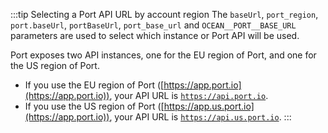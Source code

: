 :::tip Selecting a Port API URL by account region
The `baseUrl`, `port_region`, `port.baseUrl`, `portBaseUrl`, `port_base_url` and `OCEAN__PORT__BASE_URL` parameters are used to select which instance or Port API will be used.

Port exposes two API instances, one for the EU region of Port, and one for the US region of Port.

- If you use the EU region of Port ([https://app.port.io](https://app.port.io)), your API URL is [`https://api.port.io`](https://api.getport.io).
- If you use the US region of Port ([https://app.us.port.io](https://app.port.io)), your API URL is [`https://api.us.port.io`](https://api.us.getport.io).
:::